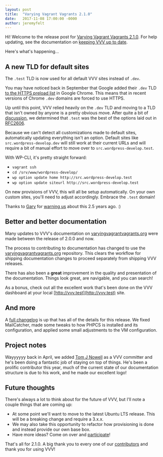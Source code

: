```yaml
---
layout: post
title:  "Varying Vagrant Vagrants 2.1.0"
date:   2017-11-08 17:00:00 -0000
author: jeremyfelt
---
```


Hi! Welcome to the release post for <a href="https://github.com/Varying-Vagrant-Vagrants/VVV/releases/tag/2.1.0">Varying Vagrant Vagrants 2.1.0</a>. For help updating, see the documentation on [keeping VVV up to date](https://varyingvagrantvagrants.org/docs/en-US/installation/keeping-up-to-date/).

Here's what's happening...

## A new TLD for default sites

The `.test` TLD is now used for all default VVV sites instead of `.dev`.

You may have noticed back in September that Google added their `.dev` TLD [to the HTTPS preload list](https://chromium-review.googlesource.com/c/chromium/src/+/669923) in Google Chrome. This means that in recent versions of Chrome `.dev` domains are forced to use HTTPS.

Up until this point, VVV relied heavily on the `.dev` TLD and moving to a TLD that isn't owned by anyone is a pretty obvious move. After quite a bit of [discussion](https://github.com/Varying-Vagrant-Vagrants/VVV/issues/583), we determined that `.test` was the best of the options laid out in [RFC2606](https://tools.ietf.org/html/rfc2606).

Because we can't detect all customizations made to default sites, automatically updating everything isn't an option. Default sites like `src.wordpress-develop.dev` will still work at their current URLs and will require a bit of manual effort to move over to `src.wordpress-develop.test`.

With WP-CLI, it's pretty straight forward:

* `vagrant ssh`
* `cd /srv/www/wordpress-develop/`
* `wp option update home http://src.wordpress-develop.test`
* `wp option update siteurl http://src.wordpress-develop.test`

On new provisions of VVV, this will all be setup automatically. On your own custom sites, you'll need to adjust accordingly. Embrace the `.test` domain!

Thanks to [Gary](https://github.com/pento) for [warning us](https://github.com/Varying-Vagrant-Vagrants/VVV/issues/583) about this 2.5 years ago. :)

## Better and better documentation

Many updates to VVV's documentation on [varyingvagrantvagrants.org](https://varyingvagrantvagrants.org/) were made between the release of 2.0.0 and now.

The process to contributing to documentation has changed to use the [varyingvagrantvagrants.org](https://github.com/Varying-Vagrant-Vagrants/varyingvagrantvagrants.org) repository. This clears the workflow for shipping documentation changes to proceed separately from shipping VVV releases.

There has also been a **great** improvement in the quality and presentation of the documentation. Things look great, are navigable, and you can search!

As a bonus, check out all the excellent work that's been done on the VVV dashboard at your local [http://vvv.test](http://vvv.test) site.

## And more

A [full changelog](https://varyingvagrantvagrants.org/docs/en-US/changelog/) is up that has all of the details for this release. We fixed MailCatcher, made some tweaks to how PHPCS is installed and its configuration, and applied some small adjustments to the VM configuration.

## Project notes

Wayyyyyy back in April, we added [Tom J Nowell](https://github.com/tomjn) as a VVV committer and he's been doing a fantastic job of staying on top of things. He's been a prolific contributor this year, much of the current state of our documentation structure is due to his work, and he made our excellent logo!

## Future thoughts

There's always a lot to think about for the future of VVV, but I'll note a couple things that are coming up:

* At some point we'll want to move to the latest Ubuntu LTS release. This will be a breaking change and require a 3.x.x.
* We may also take this opportunity to refactor how provisioning is done and instead provide our own base box.
* Have more ideas? Come on over and [participate](https://github.com/Varying-Vagrant-Vagrants/VVV)!

That's all for 2.1.0. A big thank you to every one of our <a href="https://github.com/Varying-Vagrant-Vagrants/VVV#varying-vagrant-vagrants">contributors</a> and thank you for using VVV!
